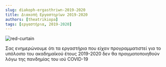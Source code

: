 ```yaml
---
slug: diakoph-ergasthriwn-2019-2020
title: Διακοπή Εργαστηρίων 2019-2020
authors: [theatrikiopa]
tags: [εργαστήρια, 2019-2020]
---
```


![red-curtain](/img/blog/diakoph-ergastiriwn-2019-2020.png)

Σας ενημερώνουμε ότι τα εργαστήρια που είχαν προγραμματιστεί για το υπόλοιπο του ακαδημαϊκού έτους 2019-2020 δεν θα πραγματοποιηθούν λόγω της πανδημίας του ιού COVID-19
